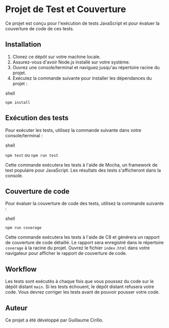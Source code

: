 # Projet de Test et Couverture

Ce projet est conçu pour l'exécution de tests JavaScript et pour évaluer la couverture de code de ces tests.

## Installation

1.  Clonez ce dépôt sur votre machine locale.
2.  Assurez-vous d'avoir Node.js installé sur votre système.
3.  Ouvrez une console/terminal et naviguez jusqu'au répertoire racine du projet.
4.  Exécutez la commande suivante pour installer les dépendances du projet :

shell

`npm install`

## Exécution des tests

Pour exécuter les tests, utilisez la commande suivante dans votre console/terminal :

shell

`npm test` ou `npm run test`

Cette commande exécutera les tests à l'aide de Mocha, un framework de test populaire pour JavaScript. Les résultats des tests s'afficheront dans la console.

## Couverture de code

Pour évaluer la couverture de code des tests, utilisez la commande suivante :

shell

`npm run coverage`

Cette commande exécutera les tests à l'aide de C8 et générera un rapport de couverture de code détaillé. Le rapport sera enregistré dans le répertoire `coverage` à la racine du projet. Ouvrez le fichier `index.html` dans votre navigateur pour afficher le rapport de couverture de code.

## Workflow

Les tests sont exécutés à chaque fois que vous poussez du code sur le dépôt distant `main`. Si les tests échouent, le dépôt distant refusera votre code. Vous devrez corriger les tests avant de pouvoir pousser votre code.

## Auteur

Ce projet a été développé par Guillaume Cirillo.
